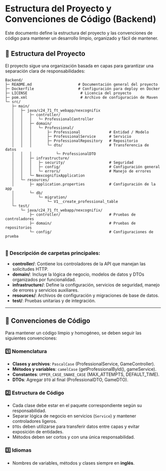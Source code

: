 # Estructura del Proyecto y Convenciones de Código (Backend)

Este documento define la estructura del proyecto y las convenciones de código para mantener un desarrollo limpio, organizado y fácil de mantener.

## 📁 Estructura del Proyecto

El proyecto sigue una organización basada en capas para garantizar una separación clara de responsabilidades:

```
Backend/ 
├─ README.md                     # Documentación general del proyecto
├─ Dockerfile                    # Configuración para deploy en Docker
├─ LICENSE                        # Licencia del proyecto
├─ pom.xml                        # Archivo de configuración de Maven
└─ src/
   ├─ main/
   │   ├─ java/c24_71_ft_webapp/nexcognifix
   │   │   ├─ controller/
   │   │   │   └─ ProfessionalController
   │   │   ├─ domain/
   │   │   │   └─ Professional/
   │   │   │       ├─ Professional             # Entidad / Modelo
   │   │   │       ├─ ProfessionalService      # Servicio
   │   │   │       ├─ ProfessionalRepository   # Repositorio
   │   │   │       └─ dto/                     # Transferencia de datos
   │   │   │           └─ ProfessionalDTO
   │   │   ├─ infrastructure/
   │   │   │   ├─ security/                    # Seguridad
   │   │   │   ├─ config/                      # Configuración general
   │   │   │   └─ errors/                      # Manejo de errores
   │   │   └─ NexcognifixApplication
   │   └─ resources/
   │       ├─ application.properties           # Configuración de la app
   │       └─ db/
   │           └─ migration/
   │               └─ V1__create_professional_table
   └─ test/
       └─ java/c24_71_ft_webapp/nexcognifix/
           ├─ controller/                      # Pruebas de controladores
           ├─ domain/                          # Pruebas de repositorios
           └─ config/                          # Configuraciones de prueba


```

### 🔹 Descripción de carpetas principales:

- **controller/**: Contiene los controladores de la API que manejan las solicitudes HTTP.
- **domain/**: Incluye la lógica de negocio, modelos de datos y DTOs organizados por funcionalidad.
- **infrastructure/**: Define la configuración, servicios de seguridad, manejo de errores y servicios auxiliares.
- **resources/**: Archivos de configuración y migraciones de base de datos.
- **test/**: Pruebas unitarias y de integración.

---

## 📌 Convenciones de Código

Para mantener un código limpio y homogéneo, se deben seguir las siguientes convenciones:

### 1️⃣ Nomenclatura

- **Clases y archivos**: `PascalCase` (ProfessionalService, GameController).
- **Métodos y variables**: `camelCase` (getProfessionalById(), gameService).
- **Constantes**: `UPPER_CASE_SNAKE_CASE` (MAX_ATTEMPTS, DEFAULT_TIME).
- **DTOs**: Agregar `DTO` al final (ProfessionalDTO, GameDTO).

### 2️⃣ Estructura de Código

- Cada clase debe estar en el paquete correspondiente según su responsabilidad.
- Separar lógica de negocio en servicios (`Service`) y mantener controladores ligeros.
- `DTOs` deben utilizarse para transferir datos entre capas y evitar exposición de entidades.
- Métodos deben ser cortos y con una única responsabilidad.

### 3️⃣ Idiomas

- Nombres de variables, métodos y clases siempre en **inglés**.